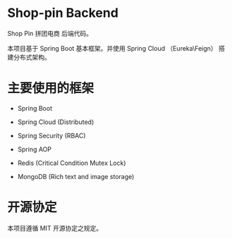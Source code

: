 # Shop-pin Backend
Shop Pin 拼团电商 后端代码。

本项目基于 Spring Boot 基本框架。并使用 Spring Cloud （Eureka\Feign） 搭建分布式架构。

# 主要使用的框架
- Spring Boot

- Spring Cloud (Distributed)

- Spring Security (RBAC)

- Spring AOP

- Redis (Critical Condition Mutex Lock)

- MongoDB (Rich text and image storage)


# 开源协定

本项目遵循 MIT 开源协定之规定。
